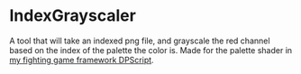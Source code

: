 # IndexGrayscaler
A tool that will take an indexed png file, and grayscale the red channel based on the index of the palette the color is.
Made for the palette shader in [my fighting game framework DPScript](https://github.com/DamienIsPoggers/DPScript).